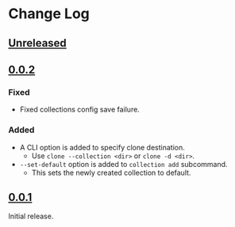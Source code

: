 # Change Log

## [Unreleased]

## [0.0.2]

### Fixed
* Fixed collections config save failure.

### Added
* A CLI option is added to specify clone destination.
    + Use `clone --collection <dir>` or `clone -d <dir>`.
* `--set-default` option is added to `collection add` subcommand.
    + This sets the newly created collection to default.

## [0.0.1]

Initial release.

[Unreleased]: <https://github.com/lo48576/fbxcel/compare/v0.0.2...develop>
[0.0.2]: <https://github.com/lo48576/fbxcel/releases/tag/v0.0.2>
[0.0.1]: <https://github.com/lo48576/fbxcel/releases/tag/v0.0.1>
